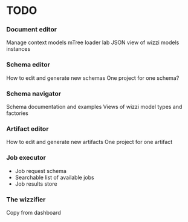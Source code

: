 # TODO
### Document editor
Manage context models
mTree loader lab
JSON view of wizzi models instances
### Schema editor
How to edit and generate new schemas
One project for one schema?
### Schema navigator
Schema documentation and examples
Views of wizzi model types and factories
### Artifact editor
How to edit and generate new artifacts
One project for one artifact
### Job executor
* Job request schema 
* Searchable list of available jobs 
* Job results store 
### The wizzifier
Copy from dashboard
